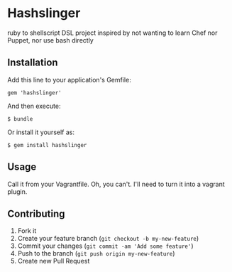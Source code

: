 # Hashslinger

ruby to shellscript DSL project inspired by not wanting to learn Chef nor Puppet, nor use bash directly

## Installation

Add this line to your application's Gemfile:

    gem 'hashslinger'

And then execute:

    $ bundle

Or install it yourself as:

    $ gem install hashslinger

## Usage

Call it from your Vagrantfile.
Oh, you can't. I'll need to turn it into a vagrant plugin.

## Contributing

1. Fork it
2. Create your feature branch (`git checkout -b my-new-feature`)
3. Commit your changes (`git commit -am 'Add some feature'`)
4. Push to the branch (`git push origin my-new-feature`)
5. Create new Pull Request
